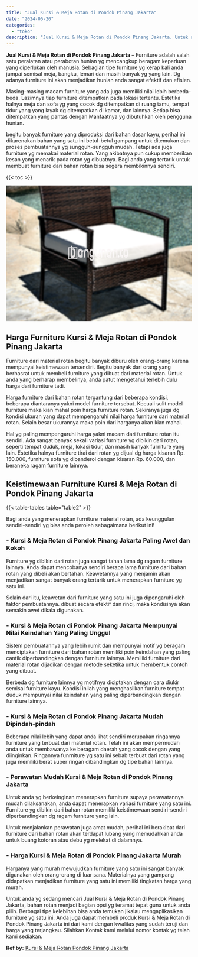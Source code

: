 ```yaml
---
title: "Jual Kursi & Meja Rotan di Pondok Pinang Jakarta"
date: "2024-06-20"
categories: 
  - "toko"
description: "Jual Kursi & Meja Rotan di Pondok Pinang Jakarta. Untuk anda yg sedang mencari Jual Kursi & Meja Rotan di Pondok Pinang Jakarta, bahan rotan menjadi bagian o..."
---
```


**Jual Kursi & Meja Rotan di Pondok Pinang Jakarta** – Furniture adalah salah satu peralatan atau perabotan hunian yg mencangkup beragam keperluan yang diperlukan oleh manusia. Sebagian tipe furniture yg kerap kali anda jumpai semisal meja, bangku, lemari dan masih banyak yg yang lain. Dg adanya furniture ini akan menjadikan hunian anda sangat efektif dan efisien.

Masing-masing macam furniture yang ada juga memiliki nilai lebih berbeda-beda. Lazimnya tiap furniture ditempatkan pada lokasi tertentu. Estetika halnya meja dan sofa yg yang cocok dg ditempatkan di ruang tamu, tempat tidur yang yang layak dg ditempatkan di kamar, dan lainnya. Setiap bisa ditempatkan yang pantas dengan Manfaatnya yg dibutuhkan oleh pengguna hunian.

begitu banyak furniture yang diproduksi dari bahan dasar kayu, perihal ini dikarenakan bahan yang satu ini betul-betul gampang untuk ditemukan dan proses pembuatannya yg sungguh-sungguh mudah. Tetapi ada juga furniture yg memakai material rotan. Yang akibatnya pun cukup memberikan kesan yang menarik pada rotan yg dibuatnya. Bagi anda yang tertarik untuk membuat furniture dari bahan rotan bisa segera membikinnya sendiri.

{{< toc >}}

![Jual Kursi & Meja Rotan di Pondok Pinang Jakarta](/images/kursi-meja-rotan-murah03.png)

## Harga Furniture Kursi & Meja Rotan di Pondok Pinang Jakarta

Furniture dari material rotan begitu banyak diburu oleh orang-orang karena mempunyai keistimewaan tersendiri. Begitu banyak dari orang yang berhasrat untuk membeli furniture yang dibuat dari material rotan. Untuk anda yang berharap membelinya, anda patut mengetahui terlebih dulu harga dari furniture tadi.

Harga furniture dari bahan rotan tergantung dari beberapa kondisi, beberapa diantaranya yakni model furniture tersebut. Kecuali sulit model furniture maka kian mahal poin harga furniture rotan. Sekiranya juga dg kondisi ukuran yang dapat mempengaruhi nilai harga furniture dari material rotan. Selain besar ukurannya maka poin dari harganya akan kian mahal.

Hal yg paling mempengaruhi harga yakni macam dari furniture rotan itu sendiri. Ada sangat banyak sekali variasi furniture yg dibikin dari rotan, seperti tempat duduk, meja, lokasi tidur, dan masih banyak furniture yang lain. Estetika halnya furniture tirai dari rotan yg dijual dg harga kisaran Rp. 150.000, furniture sofa yg dibanderol dengan kisaran Rp. 60.000, dan beraneka ragam furniture lainnya.

## Keistimewaan Furniture Kursi & Meja Rotan di Pondok Pinang Jakarta

{{< table-tables table="table2" >}}

Bagi anda yang menerapkan furniture material rotan, ada keunggulan sendiri-sendiri yg bisa anda peroleh sebagaimana berikut ini!

### \- Kursi & Meja Rotan di Pondok Pinang Jakarta Paling Awet dan Kokoh

Furniture yg dibikin dari rotan juga sangat tahan lama dg ragam furniture lainnya. Anda dapat mencobanya sendiri berapa lama furniture dari bahan rotan yang dibeli akan bertahan. Keawetannya yang menjamin akan menjadikan sangat banyak orang tertarik untuk menerapkan furniture yg satu ini.

Selain dari itu, keawetan dari furniture yang satu ini juga dipengaruhi oleh faktor pembuatannya. dibuat secara efektif dan rinci, maka kondisinya akan semakin awet dikala digunakan.

### \- Kursi & Meja Rotan di Pondok Pinang Jakarta Mempunyai Nilai Keindahan Yang Paling Unggul

Sistem pembuatannya yang lebih rumit dan mempunyai motif yg beragam menciptakan furniture dari bahan rotan memiliki poin keindahan yang paling cantik diperbandingkan dengan furniture lainnya. Memiliki furniture dari material rotan dijadikan dengan metode seketika untuk membentuk contoh yang dibuat.

Berbeda dg furniture lainnya yg motifnya diciptakan dengan cara diukir semisal furniture kayu. Kondisi inilah yang menghasilkan furniture tempat duduk mempunyai nilai keindahan yang paling diperbandingkan dengan furniture lainnya.

### \- Kursi & Meja Rotan di Pondok Pinang Jakarta Mudah Dipindah-pindah

Beberapa nilai lebih yang dapat anda lihat sendiri merupakan ringannya furniture yang terbuat dari material rotan. Telah ini akan mempermudah anda untuk membawanya ke beragam daerah yang cocok dengan yang diinginkan. Ringannya funrniture yg satu ini sebab terbuat dari rotan yang juga memiliki berat super ringan dibandingkan dg tipe bahan lainnya.

### \- Perawatan Mudah Kursi & Meja Rotan di Pondok Pinang Jakarta

Untuk anda yg berkeinginan menerapkan furniture supaya perawatannya mudah dilaksanakan, anda dapat menerapkan variasi furniture yang satu ini. Furniture yg dibikin dari bahan rotan memiliki keistimewaan sendiri-sendiri diperbandingkan dg ragam furniture yang lain.

Untuk menjalankan perawatan juga amat mudah, perihal ini berakibat dari furniture dari bahan rotan akan terdapat lubang yang memudahkan anda untuk buang kotoran atau debu yg melekat di dalamnya.

### \- Harga Kursi & Meja Rotan di Pondok Pinang Jakarta Murah

Harganya yang murah mewujudkan furniture yang satu ini sangat banyak digunakan oleh orang-orang di luar sana. Materialnya yang gampang didapatkan menjadikan furniture yang satu ini memiliki tingkatan harga yang murah.

Untuk anda yg sedang mencari Jual Kursi & Meja Rotan di Pondok Pinang Jakarta, bahan rotan menjadi bagian opsi yg teramat tepat guna untuk anda pilih. Berbagai tipe kelebihan bisa anda temukan jikalau mengaplikasikan furniture yg satu ini. Anda juga dapat membeli produk Kursi & Meja Rotan di Pondok Pinang Jakarta ini dari kami dengan kwalitas yang sudah teruji dan harga yang terjangkau. Silahkan Kontak kami melalui nomor kontak yg telah kami sediakan.

**Ref by:** [Kursi & Meja Rotan Pondok Pinang Jakarta](https://id.wikipedia.org/wiki/Kursi)
